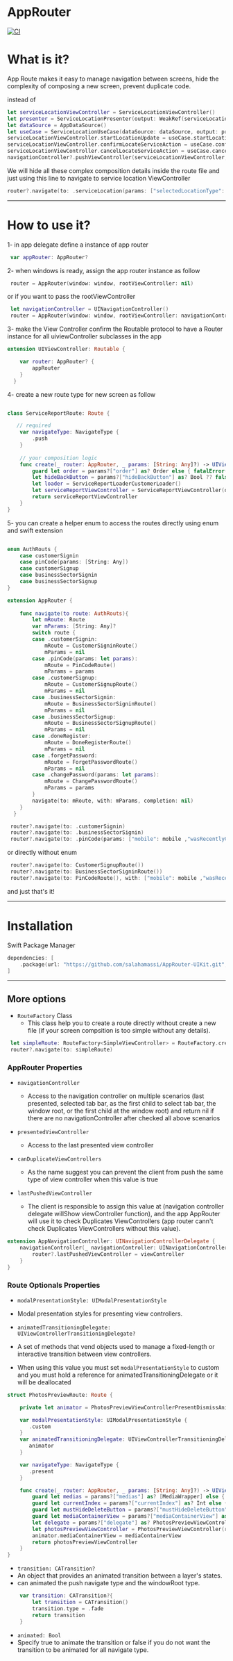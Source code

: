 # AppRouter

[![CI](https://github.com/salahamassi/AppRouter-UIKit/actions/workflows/CI.yml/badge.svg)](https://github.com/salahamassi/AppRouter-UIKit/actions/workflows/CI.yml)

# What is it? 

App Route makes it easy to manage navigation between screens, hide the complexity of composing a new screen, prevent duplicate code.

instead of 

```swift
let serviceLocationViewController = ServiceLocationViewController()
let presenter = ServiceLocationPresenter(output: WeakRef(serviceLocationViewController))
let dataSource = AppDataSource()
let useCase = ServiceLocationUseCase(dataSource: dataSource, output: presenter, selectedLocationType: selectedLocationType)
serviceLocationViewController.startLocationUpdate = useCase.startLocationUpdate
serviceLocationViewController.confirmLocateServiceAction = useCase.confirmLocateServiceAction
serviceLocationViewController.cancelLocateServiceAction = useCase.cancelLocateServiceAction
navigationController?.pushViewController(serviceLocationViewController, animated: true)
```

We will hide all these complex composition details inside the route file and just using this line to navigate to service location ViewController

```swift
router?.navigate(to: .serviceLocation(params: ["selectedLocationType": SelectedLocationType.loading]))
```

------ 

# How to use it? 

1- in app delegate define a instance of app router 
```swift
 var appRouter: AppRouter?
```

2- when windows is ready, assign the app router instance as follow
```swift
 router = AppRouter(window: window, rootViewController: nil)
```
or if you want to pass the rootViewController
```swift
 let navigationController = UINavigationController()
 router = AppRouter(window: window, rootViewController: navigationController)
```

3- make the View Controller confirm the Routable protocol to have a Router instance for all uiviewController subclasses in the app
```swift
extension UIViewController: Routable {

    var router: AppRouter? {
        appRouter
    }
  }
```

4- create a new route type for new screen as follow 

```swift

class ServiceReportRoute: Route {

   // required
    var navigateType: NavigateType {
        .push
    }
    
    // your composition logic
    func create(_ router: AppRouter, _ params: [String: Any]?) -> UIViewController { 
        guard let order = params?["order"] as? Order else { fatalError("cann't push ServiceReportViewController without order") }
        let hideBackButton = params?["hideBackButton"] as? Bool ?? false
        let loader = ServiceReportLoaderCustomerLoader()
        let serviceReportViewController = ServiceReportViewController(order: order, loader: loader, hideBackButton: hideBackButton)
        return serviceReportViewController
    }
}
```

5- you can create a helper enum to access the routes directly using enum and swift extension 

```swift

enum AuthRouts {
    case customerSignin
    case pinCode(params: [String: Any])
    case customerSignup
    case businessSectorSignin
    case businessSectorSignup
}

extension AppRouter {
    
    func navigate(to route: AuthRouts){
        let mRoute: Route
        var mParams: [String: Any]?
        switch route {
        case .customerSignin:
            mRoute = CustomerSigninRoute()
            mParams = nil
        case .pinCode(params: let params):
            mRoute = PinCodeRoute()
            mParams = params
        case .customerSignup:
            mRoute = CustomerSignupRoute()
            mParams = nil
        case .businessSectorSignin:
            mRoute = BusinessSectorSigninRoute()
            mParams = nil
        case .businessSectorSignup:
            mRoute = BusinessSectorSignupRoute()
            mParams = nil
        case .doneRegister:
            mRoute = DoneRegisterRoute()
            mParams = nil
        case .forgetPassword:
            mRoute = ForgetPasswordRoute()
            mParams = nil
        case .changePassword(params: let params):
            mRoute = ChangePasswordRoute()
            mParams = params
        }
        navigate(to: mRoute, with: mParams, completion: nil)
    }
  }
```
```swift
 router?.navigate(to: .customerSignin)
 router?.navigate(to: .businessSectorSignin)
 router?.navigate(to: .pinCode(params: ["mobile": mobile ,"wasRecentlyCreated": result.wasRecentlyCreated]))
```

or directly without enum

```swift
 router?.navigate(to: CustomerSignupRoute())
 router?.navigate(to: BusinessSectorSigninRoute())
 router?.navigate(to: PinCodeRoute(), with: ["mobile": mobile ,"wasRecentlyCreated": result.wasRecentlyCreated], completion: nil)
```

and just that's it!

------ 

# Installation

Swift Package Manager

```swift
dependencies: [
    .package(url: "https://github.com/salahamassi/AppRouter-UIKit.git", .upToNextMajor(from: "1.0.9"))
]
```

------ 

## More options

* `RouteFactory` Class
 	* This class help you to create a route directly without create a new file (if your screen compsition is too simple without any details). 
```swift
 let simpleRoute: RouteFactory<SimpleViewController> = RouteFactory.createRoute(navigateType: .push)
 router?.navigate(to: simpleRoute)
```

### AppRouter Properties

* `navigationController`  
 	*  Access to the navigation controller on multiple scenarios (last presented, selected tab bar, as the first child to select tab bar, the window root, or the first child at the window root) and return nil if there are no navigationController after checked all above scenarios

* `presentedViewController`  
 	*  Access to the last presented view controller 

* `canDuplicateViewControllers` 
 	*  As the name suggest you can prevent the client from push the same type of view controller when this value is true

* `lastPushedViewController` 
 	*  The client is responsible to assign this value at (navigation controller delegate willShow viewController function), and the app AppRouter will use it to check Duplicates ViewControllers (app router cann't check Duplicates ViewControllers without this value).
```swift
extension AppNavigationController: UINavigationControllerDelegate {
    navigationController(_ navigationController: UINavigationController, willShow viewController: UIViewController, animated: Bool) {
        router?.lastPushedViewController = viewController
    }
}
```

### Route Optionals Properties

* `modalPresentationStyle: UIModalPresentationStyle` 
* Modal presentation styles for presenting view controllers.


* `animatedTransitioningDelegate: UIViewControllerTransitioningDelegate?` 
* A set of methods that vend objects used to manage a fixed-length or interactive transition between view controllers.
* When using this value you must set `modalPresentationStyle` to custom and you must hold a reference for animatedTransitioningDelegate or it will be deallocated 
```swift
struct PhotosPreviewRoute: Route {

    private let animator = PhotosPreviewViewControllerPresentDismissAnimator()

    var modalPresentationStyle: UIModalPresentationStyle {
       .custom
    }
    var animatedTransitioningDelegate: UIViewControllerTransitioningDelegate? {
       animator
    }

    var navigateType: NavigateType {
       .present
    }

    func create(_ router: AppRouter, _ params: [String: Any]?) -> UIViewController {
        guard let medias = params?["medias"] as? [MediaWrapper] else { fatalError("cann't start photosPreviewViewController without medias")}
        guard let currentIndex = params?["currentIndex"] as? Int else { fatalError("cann't start photosPreviewViewController without currentIndex")}
        guard let mustHideDeleteButton = params?["mustHideDeleteButton"] as? Bool else { fatalError("cann't start photosPreviewViewController without mustHideDeleteButton")}
        guard let mediaContainerView = params?["mediaContainerView"] as? HasMediaToPreview else { fatalError("cann't start photosPreviewViewController without mediaContainerView")}
        let delegate = params?["delegate"] as? PhotosPreviewViewControllerDelegate
        let photosPreviewViewController = PhotosPreviewViewController(router: router, medias: medias, currentIndex: currentIndex, mustHideDeleteButton: mustHideDeleteButton, delegate: delegate)
        animator.mediaContainerView = mediaContainerView
        return photosPreviewViewController
    }
}
```


* `transition: CATransition?` 
* An object that provides an animated transition between a layer's states.
* can animated the push navigate type and the windowRoot type.
```swift
    var transition: CATransition?{
        let transition = CATransition()
        transition.type = .fade
        return transition
    }
```

* `animated: Bool` 
* Specify true to animate the transition or false if you do not want the transition to be animated for all navigate type.
 


